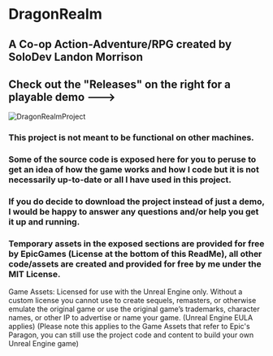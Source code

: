 # DragonRealm
## A Co-op Action-Adventure/RPG created by SoloDev Landon Morrison
## Check out the "Releases" on the right for a playable demo --->

![DragonRealmProject](https://github.com/DragonMasterTye/DragonRealm/assets/10467603/b200ee55-21df-4ad4-816b-2469ede6c1e3)

### This project is not meant to be functional on other machines.
### Some of the source code is exposed here for you to peruse to get an idea of how the game works and how I code but it is not necessarily up-to-date or all I have used in this project.
### If you do decide to download the project instead of just a demo, I would be happy to answer any questions and/or help you get it up and running.
### Temporary assets in the exposed sections are provided for free by EpicGames (License at the bottom of this ReadMe), all other code/assets are created and provided for free by me under the MIT License.

Game Assets: Licensed for use with the Unreal Engine only. Without a custom license you cannot use to create sequels, remasters, or otherwise emulate the original game or use the original game’s trademarks, character names, or other IP to advertise or name your game. (Unreal Engine EULA applies) (Please note this applies to the Game Assets that refer to Epic's Paragon, you can still use the project code and content to build your own Unreal Engine game)
